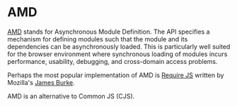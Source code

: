 # AMD

[AMD](https://github.com/amdjs/amdjs-api/wiki/AMD) stands for Asynchronous Module Definition. The API specifies a mechanism for defining modules such that the module and its dependencies can be asynchronously loaded. This is particularly well suited for the browser environment where synchronous loading of modules incurs performance, usability, debugging, and cross-domain access problems.

Perhaps the most popular implementation of AMD is [Require JS](http://requirejs.org/docs/whyamd.html) written by Mozilla's [James Burke](https://github.com/jrburke/).

AMD is an alternative to Common JS (CJS).
